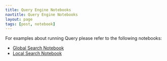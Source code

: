 ```yaml
---
title: Query Engine Notebooks
navtitle: Query Engine Notebooks
layout: page
tags: [post, notebook]
---
```


For examples about running Query please refer to the following notebooks:

- [Global Search Notebook](/posts/query/notebooks/global_search_nb)
- [Local Search Notebook](/posts/query/notebooks/local_search_nb)
